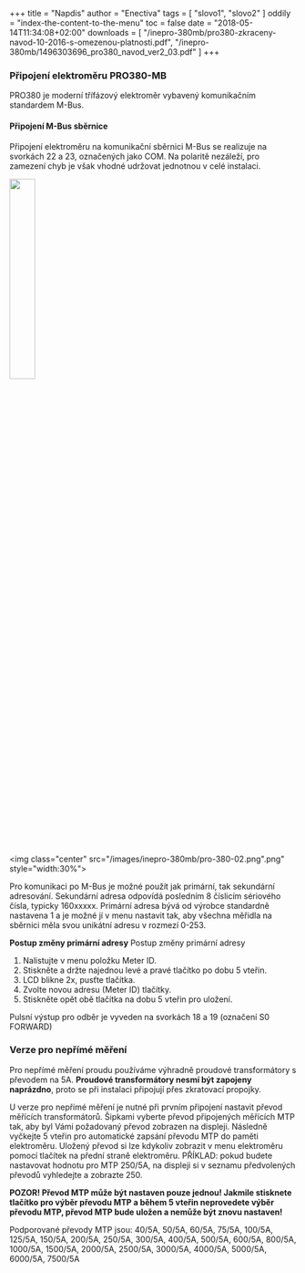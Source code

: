 +++
title = "Napdis"
author = "Enectiva"
tags = [
    "slovo1",
    "slovo2"
]
oddily = "index-the-content-to-the-menu"
toc = false
date = "2018-05-14T11:34:08+02:00"
downloads = [
    "/inepro-380mb/pro380-zkraceny-navod-10-2016-s-omezenou-platnosti.pdf",
    "/inepro-380mb/1496303696_pro380_navod_ver2_03.pdf"
]
+++
### Připojení elektroměru PRO380-MB

PRO380 je moderní třífázový elektroměr vybavený komunikačním standardem M-Bus.

#### Připojení M-Bus sběrnice
Připojení elektroměru na komunikační sběrnici M-Bus se realizuje na svorkách 22 a 23, označených jako COM. Na polaritě nezáleží, pro zamezení chyb je však vhodné udržovat jednotnou v celé instalaci.

<img class="center" src="/images/inepro-380mb/pro-380-01.png" style="width:30%"></img>

<img class="center" src="/images/inepro-380mb/pro-380-02.png".png" style="width:30%"></img>

Pro komunikaci po M-Bus je možné použít jak primární, tak sekundární adresování. Sekundární adresa odpovídá posledním 8 číslicím sériového čísla, typicky 160xxxxx. Primární adresa bývá od výrobce standardně nastavena 1 a je možné jí v menu nastavit tak, aby všechna měřidla na sběrnici měla svou unikátní adresu v rozmezí 0-253.

**Postup změny primární adresy**
Postup změny primární adresy
1. Nalistujte v menu položku Meter ID. 
2. Stiskněte a držte najednou levé a pravé tlačítko po dobu 5 vteřin. 
3. LCD blikne 2x, pusťte tlačítka. 
4. Zvolte novou adresu (Meter ID) tlačítky. 
5. Stiskněte opět obě tlačítka na dobu 5 vteřin pro uložení.

Pulsní výstup pro odběr je vyveden na svorkách 18 a 19 (označení S0 FORWARD)

### Verze pro nepřímé měření
Pro nepřímé měření proudu používáme výhradně proudové transformátory s převodem na 5A. **Proudové transformátory nesmí být zapojeny naprázdno**, proto se při instalaci připojují přes zkratovací propojky.

U verze pro nepřímé měření je nutné při prvním připojení nastavit převod měřících transformátorů.
Šipkami vyberte převod připojených měřících MTP tak, aby byl Vámi požadovaný převod zobrazen na displeji. Následně vyčkejte 5 vteřin pro automatické zapsání převodu MTP do paměti elektroměru. Uložený převod si lze kdykoliv zobrazit v menu elektroměru pomocí tlačítek na přední straně elektroměru.
PŘÍKLAD: pokud budete nastavovat hodnotu pro MTP 250/5A, na displeji si v seznamu předvolených převodů vyhledejte a zobrazte 250.

**POZOR! Převod MTP může být nastaven pouze jednou! Jakmile stisknete tlačítko pro výběr převodu MTP a během 5 vteřin neprovedete výběr převodu MTP, převod MTP bude uložen a nemůže být znovu nastaven!**

Podporované převody MTP jsou: 40/5A, 50/5A, 60/5A, 75/5A, 100/5A, 125/5A, 150/5A, 200/5A, 250/5A, 300/5A, 400/5A, 500/5A, 600/5A, 800/5A, 1000/5A, 1500/5A, 2000/5A, 2500/5A, 3000/5A, 4000/5A, 5000/5A, 6000/5A, 7500/5A
